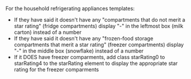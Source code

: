 For the household refrigerating appliances templates:
* If they have said it doesn't have any "compartments that do not merit a star rating" (fridge compartments) display "-" in the leftmost box (milk carton) instead of a number
* If they have said it doesn't have any "frozen-food storage compartments that merit a star rating" (freezer compartments) display "-" in the middle box (snowflake) instead of a number
* If it DOES have freezer comparments, add class starRating0 to starRating4 to the starRating element to display the appropriate star rating for the freezer comparments